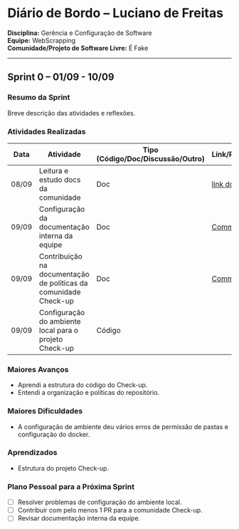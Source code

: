 # Diário de Bordo – Luciano de Freitas

**Disciplina:** Gerência e Configuração de Software  
**Equipe:** WebScrapping  
**Comunidade/Projeto de Software Livre:** É Fake  

---

## Sprint 0 – 01/09 - 10/09

### Resumo da Sprint

Breve descrição das atividades e reflexões.

### Atividades Realizadas

| Data  | Atividade                                   | Tipo (Código/Doc/Discussão/Outro) | Link/Referência | Status    |
| ----- | ------------------------------------------- | --------------------------------- | --------------- | --------- |
| 08/09 | Leitura e estudo docs da comunidade            | Doc                            | [link do docs](https://github.com/GCES-EhFake-Fork/docs-interno)              | Concluído |
| 09/09 | Configuração da documentação interna da equipe | Doc                            | [Commit](https://github.com/GCES-EhFake-Fork/docs-interno/commit/b7723a9994c10133bc0295a7cef5dc8548aa0f28)   | Concluído |
| 09/09 | Contribuição na documentação de politicas da comunidade Check-up      | Doc                         | [Commit](https://github.com/GCES-EhFake-Fork/docs-interno/commit/0c56d36457879a11609097a185cca915c053d18b)   | Concluído |
| 09/09 | Configuração do ambiente local para o projeto Check-up | Código | | Pendente |

### Maiores Avanços

* Aprendi a estrutura do código do Check-up.
* Entendi a organização e políticas do repositório.

### Maiores Dificuldades

* A configuração de ambiente deu vários erros de permissão de pastas e configuração do docker.

### Aprendizados

* Estrutura do projeto Check-up.


### Plano Pessoal para a Próxima Sprint

* [ ] Resolver problemas de configuração do ambiente local.
* [ ] Contribuir com pelo menos 1 PR para a comunidade Check-up.
* [ ] Revisar documentação interna da equipe.